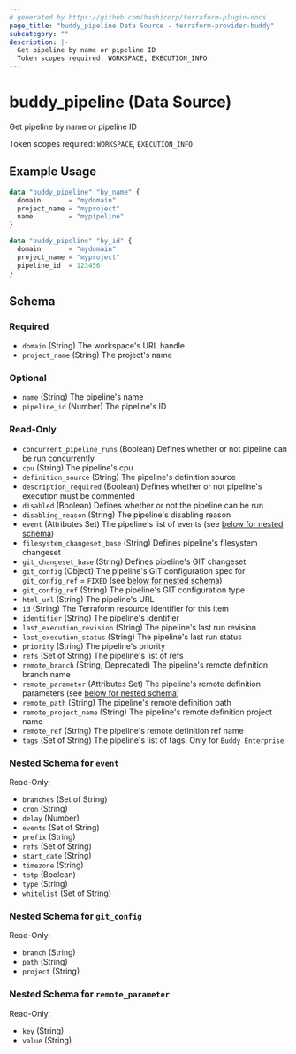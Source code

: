 ```yaml
---
# generated by https://github.com/hashicorp/terraform-plugin-docs
page_title: "buddy_pipeline Data Source - terraform-provider-buddy"
subcategory: ""
description: |-
  Get pipeline by name or pipeline ID
  Token scopes required: WORKSPACE, EXECUTION_INFO
---
```


# buddy_pipeline (Data Source)

Get pipeline by name or pipeline ID

Token scopes required: `WORKSPACE`, `EXECUTION_INFO`

## Example Usage

```terraform
data "buddy_pipeline" "by_name" {
  domain       = "mydomain"
  project_name = "myproject"
  name         = "mypipeline"
}

data "buddy_pipeline" "by_id" {
  domain       = "mydomain"
  project_name = "myproject"
  pipeline_id  = 123456
}
```

<!-- schema generated by tfplugindocs -->
## Schema

### Required

- `domain` (String) The workspace's URL handle
- `project_name` (String) The project's name

### Optional

- `name` (String) The pipeline's name
- `pipeline_id` (Number) The pipeline's ID

### Read-Only

- `concurrent_pipeline_runs` (Boolean) Defines whether or not pipeline can be run concurrently
- `cpu` (String) The pipeline's cpu
- `definition_source` (String) The pipeline's definition source
- `description_required` (Boolean) Defines whether or not pipeline's execution must be commented
- `disabled` (Boolean) Defines whether or not the pipeline can be run
- `disabling_reason` (String) The pipeline's disabling reason
- `event` (Attributes Set) The pipeline's list of events (see [below for nested schema](#nestedatt--event))
- `filesystem_changeset_base` (String) Defines pipeline's filesystem changeset
- `git_changeset_base` (String) Defines pipeline's GIT changeset
- `git_config` (Object) The pipeline's GIT configuration spec for `git_config_ref` = `FIXED` (see [below for nested schema](#nestedatt--git_config))
- `git_config_ref` (String) The pipeline's GIT configuration type
- `html_url` (String) The pipeline's URL
- `id` (String) The Terraform resource identifier for this item
- `identifier` (String) The pipeline's identifier
- `last_execution_revision` (String) The pipeline's last run revision
- `last_execution_status` (String) The pipeline's last run status
- `priority` (String) The pipeline's priority
- `refs` (Set of String) The pipeline's list of refs
- `remote_branch` (String, Deprecated) The pipeline's remote definition branch name
- `remote_parameter` (Attributes Set) The pipeline's remote definition parameters (see [below for nested schema](#nestedatt--remote_parameter))
- `remote_path` (String) The pipeline's remote definition path
- `remote_project_name` (String) The pipeline's remote definition project name
- `remote_ref` (String) The pipeline's remote definition ref name
- `tags` (Set of String) The pipeline's list of tags. Only for `Buddy Enterprise`

<a id="nestedatt--event"></a>
### Nested Schema for `event`

Read-Only:

- `branches` (Set of String)
- `cron` (String)
- `delay` (Number)
- `events` (Set of String)
- `prefix` (String)
- `refs` (Set of String)
- `start_date` (String)
- `timezone` (String)
- `totp` (Boolean)
- `type` (String)
- `whitelist` (Set of String)


<a id="nestedatt--git_config"></a>
### Nested Schema for `git_config`

Read-Only:

- `branch` (String)
- `path` (String)
- `project` (String)


<a id="nestedatt--remote_parameter"></a>
### Nested Schema for `remote_parameter`

Read-Only:

- `key` (String)
- `value` (String)
